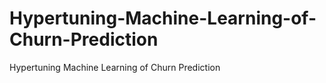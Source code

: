 # Hypertuning-Machine-Learning-of-Churn-Prediction
Hypertuning Machine Learning of Churn Prediction
